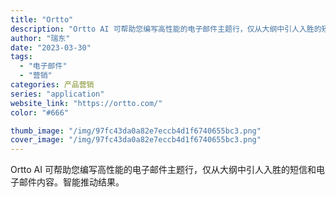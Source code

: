 ```yaml
---
title: "Ortto"
description: "Ortto AI 可帮助您编写高性能的电子邮件主题行，仅从大纲中引人入胜的短信和电子邮件内容。智能推动结果。 "
author: "瑞东"
date: "2023-03-30"
tags:
  - "电子邮件"
  - "营销"
categories: 产品营销
series: "application"
website_link: "https://ortto.com/"
color: "#666"

thumb_image: "/img/97fc43da0a82e7eccb4d1f6740655bc3.png"
cover_image: "/img/97fc43da0a82e7eccb4d1f6740655bc3.png"
---
```


Ortto AI 可帮助您编写高性能的电子邮件主题行，仅从大纲中引人入胜的短信和电子邮件内容。智能推动结果。 